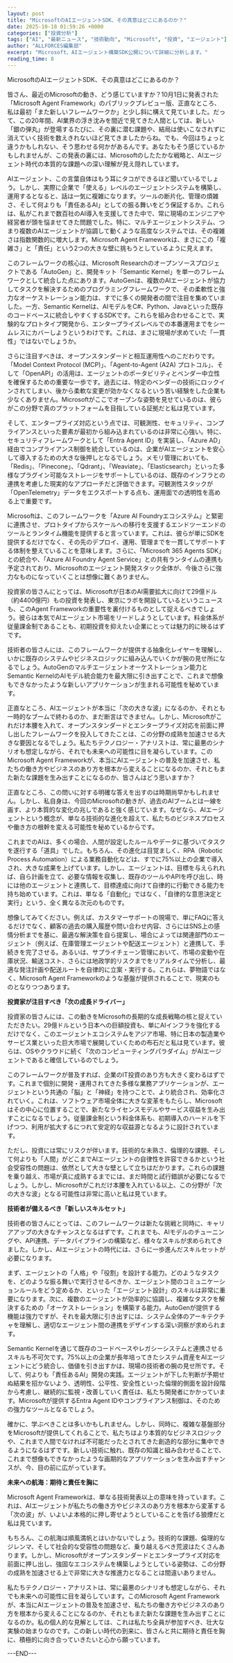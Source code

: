 ```yaml
---
layout: post
title: "MicrosoftのAIエージェントSDK、その真意はどこにあるのか？"
date: 2025-10-18 01:59:26 +0000
categories: ["投資分析"]
tags: ["AI", "最新ニュース", "技術動向", "Microsoft", "投資", "エージェント"]
author: "ALLFORCES編集部"
excerpt: "Microsoft、AIエージェント構築SDK公開について詳細に分析します。"
reading_time: 8
---
```


MicrosoftのAIエージェントSDK、その真意はどこにあるのか？

皆さん、最近のMicrosoftの動き、どう感じていますか？10月1日に発表された「Microsoft Agent Framework」のパブリックプレビュー版、正直なところ、私は最初「また新しいフレームワークか」と少し斜に構えて見ていました。だって、この20年間、AI業界の浮き沈みを間近で見てきた人間としては、新しい「銀の弾丸」が登場するたびに、その裏に潜む課題や、結局は使いこなされずに消えていく技術を数えきれないほど見てきましたからね。でも、今回はちょっと違うかもしれない、そう思わせる何かがあるんです。あなたもそう感じているかもしれませんが、この発表の裏には、Microsoftのしたたかな戦略と、AIエージェント時代の本質的な課題への深い理解が見え隠れしています。

AIエージェント、この言葉自体はもう耳にタコができるほど聞いているでしょう。しかし、実際に企業で「使える」レベルのエージェントシステムを構築し、運用するとなると、話は一気に複雑になります。ツールの断片化、管理の煩雑さ、そして何よりも「責任あるAI」としての振る舞いをどう保証するか。これらは、私がこれまで数百社のAI導入を支援してきた中で、常に現場のエンジニアや経営者が頭を悩ませてきた問題でした。特に、マルチエージェントシステム、つまり複数のAIエージェントが協調して動くような高度なシステムでは、その複雑さは指数関数的に増大します。Microsoft Agent Frameworkは、まさにこの「複雑さ」と「責任」という2つの大きな壁に挑もうとしているように見えます。

このフレームワークの核心は、Microsoft Researchのオープンソースプロジェクトである「AutoGen」と、開発キット「Semantic Kernel」を単一のフレームワークとして統合した点にあります。AutoGenは、複数のAIエージェントが協力してタスクを解決するためのプログラミングフレームワークで、その柔軟性と強力なオーケストレーション能力は、すでに多くの開発者の間で注目を集めていました。一方、Semantic Kernelは、AIモデルをC#、Python、Javaといった既存のコードベースに統合しやすくするSDKです。これらを組み合わせることで、実験的なプロトタイプ開発から、エンタープライズレベルでの本番運用までをシームレスにカバーしようというわけです。これは、まさに現場が求めていた「一貫性」ではないでしょうか。

さらに注目すべきは、オープンスタンダードと相互運用性へのこだわりです。「Model Context Protocol (MCP)」、「Agent-to-Agent (A2A) プロトコル」、そして「OpenAPI」の活用は、エージェントのポータビリティとベンダー中立性を確保するための重要な一歩です。過去には、特定のベンダーの技術にロックインされてしまい、後から柔軟な変更が効かなくなるという苦い経験をした企業も少なくありません。Microsoftがここでオープンな姿勢を見せているのは、彼らがこの分野で真のプラットフォームを目指している証拠だと私は見ています。

そして、エンタープライズ対応という点では、可観測性、セキュリティ、コンプライアンスといった要素が最初から組み込まれているのは非常に心強い。特に、セキュリティフレームワークとして「Entra Agent ID」を実装し、「Azure AD」経由でコンプライアンス制御を統合しているのは、企業がAIエージェントを安心して導入するための大きな後押しとなるでしょう。メモリ管理においても、「Redis」、「Pinecone」、「Qdrant」、「Weaviate」、「Elasticsearch」といった多様なプラグイン可能なストレージをサポートしているのは、既存のインフラとの連携を考慮した現実的なアプローチだと評価できます。可観測性スタックが「OpenTelemetry」データをエクスポートする点も、運用面での透明性を高める上で重要です。

Microsoftは、このフレームワークを「Azure AI Foundryエコシステム」と緊密に連携させ、プロトタイプからスケールへの移行を支援するエンドツーエンドのツールとランタイム機能を提供すると言っています。これは、彼らが単にSDKを提供するだけでなく、その先のデプロイ、運用、管理までを一貫してサポートする体制を整えていることを意味します。さらに、「Microsoft 365 Agents SDK」との統合や、「Azure AI Foundry Agent Service」との共有ランタイムの連携も予定されており、Microsoftのエージェント開発スタック全体が、今後さらに強力なものになっていくことは想像に難くありません。

投資家の皆さんにとっては、Microsoftが日本のAI需要拡大に向けて29億ドル（約4400億円）もの投資を発表し、東京にラボを開設しているというニュースも、このAgent Frameworkの重要性を裏付けるものとして捉えるべきでしょう。彼らは本気でAIエージェント市場をリードしようとしています。料金体系が従量課金制であることも、初期投資を抑えたい企業にとっては魅力的に映るはずです。

技術者の皆さんには、このフレームワークが提供する抽象化レイヤーを理解し、いかに既存のシステムやビジネスロジックに組み込んでいくかが腕の見せ所になるでしょう。AutoGenのマルチエージェントオーケストレーション能力とSemantic KernelのAIモデル統合能力を最大限に引き出すことで、これまで想像もできなかったような新しいアプリケーションが生まれる可能性を秘めています。

正直なところ、AIエージェントが本当に「次の大きな波」になるのか、それとも一時的なブームで終わるのか、まだ断言はできません。しかし、Microsoftがこれだけ本腰を入れて、オープンスタンダードとエンタープライズ対応を前面に押し出したフレームワークを投入してきたことは、この分野の成熟を加速させる大きな要因となるでしょう。私たちテクノロジー・アナリストは、常に最悪のシナリオも想定しながら、それでも未来への可能性に目を凝らしています。このMicrosoft Agent Frameworkが、本当にAIエージェントの普及を加速させ、私たちの働き方やビジネスのあり方を根本から変えることになるのか、それともまた新たな課題を生み出すことになるのか、皆さんはどう思いますか？

正直なところ、この問いに対する明確な答えを出すのは時期尚早かもしれません。しかし、私自身は、今回のMicrosoftの動きが、過去のAIブームとは一線を画す、より本質的な変化の兆しであると強く感じています。なぜなら、AIエージェントという概念が、単なる技術的な進化を超えて、私たちのビジネスプロセスや働き方の根幹を変える可能性を秘めているからです。

これまでのAIは、多くの場合、人間が設定したルールやデータに基づいてタスクを遂行する「道具」でした。もちろん、その進化は目覚ましく、RPA（Robotic Process Automation）による業務自動化などは、すでに75%以上の企業で導入され、大きな成果を上げています。しかし、エージェントは、目標を与えられれば、自ら計画を立て、必要な情報を収集し、既存のツールやAPIを呼び出し、時には他のエージェントと連携して、目標達成に向けて自律的に行動できる能力を持ち始めています。これは、単なる「自動化」ではなく、「自律的な意思決定と実行」という、全く異なる次元のものです。

想像してみてください。例えば、カスタマーサポートの現場で、単にFAQに答えるだけでなく、顧客の過去の購入履歴や問い合わせ内容、さらにはSNS上の感情分析までを基に、最適な解決策を自ら提案し、場合によっては関連部門のエージェント（例えば、在庫管理エージェントや配送エージェント）と連携して、手続きを完了させる。あるいは、サプライチェーン管理において、市場の変動や在庫状況、輸送コスト、さらには地政学的リスクまでをリアルタイムで分析し、最適な発注計画や配送ルートを自律的に立案・実行する。これらは、夢物語ではなく、Microsoft Agent Frameworkのような基盤が提供されることで、現実のものとなりつつあります。

**投資家が注目すべき「次の成長ドライバー」**

投資家の皆さんには、この動きをMicrosoftの長期的な成長戦略の核と捉えていただきたい。29億ドルという日本への巨額投資も、単にAIインフラを強化するだけでなく、このエージェントエコシステムをアジア市場、特に日本の製造業やサービス業といった巨大市場で展開していくための布石だと私は見ています。彼らは、OSやクラウドに続く「次のコンピューティングパラダイム」がAIエージェントであると確信しているのでしょう。

このフレームワークが普及すれば、企業のIT投資のあり方も大きく変わるはずです。これまで個別に開発・運用されてきた多様な業務アプリケーションが、エージェントという共通の「脳」と「神経」を持つことで、より統合され、効率化されていく。これは、ソフトウェア市場全体に大きな変革をもたらし、Microsoftはその中心に位置することで、新たなライセンスモデルやサービス収益を生み出すことになるでしょう。従量課金制という料金体系も、初期導入のハードルを下げつつ、利用が拡大するにつれて安定的な収益源となるように設計されています。

ただし、投資には常にリスクが伴います。技術的な未熟さ、倫理的な課題、そして何よりも「人間」がどこまでAIエージェントの自律性を許容できるかという社会受容性の問題は、依然として大きな壁として立ちはだかります。これらの課題を乗り越え、市場が真に成熟するまでには、まだ時間と試行錯誤が必要になるでしょう。しかし、Microsoftがこれだけ本腰を入れている以上、この分野が「次の大きな波」となる可能性は非常に高いと私は見ています。

**技術者が備えるべき「新しいスキルセット」**

技術者の皆さんにとっては、このフレームワークは新たな挑戦と同時に、キャリアアップの大きなチャンスとなるはずです。これまでも、AIモデルのチューニングや、API連携、データパイプラインの構築など、様々なスキルが求められてきました。しかし、AIエージェントの時代には、さらに一歩進んだスキルセットが必要になります。

まず、エージェントの「人格」や「役割」を設計する能力。どのようなタスクを、どのような振る舞いで実行させるべきか、エージェント間のコミュニケーションルールをどう定めるか、といった「エージェント設計」のスキルは非常に重要になります。次に、複数のエージェントが効率的に協調し、複雑なタスクを解決するための「オーケストレーション」を構築する能力。AutoGenが提供する機能は強力ですが、それを最大限に引き出すには、システム全体のアーキテクチャを理解し、適切なエージェント間の連携をデザインする深い洞察が求められます。

Semantic Kernelを通じて既存のコードベースやレガシーシステムと連携させるスキルも不可欠です。75%以上の企業が長年培ってきたシステム資産をAIエージェントにどう統合し、価値を引き出すかは、現場の技術者の腕の見せ所です。そして、何よりも「責任あるAI」開発の実践。エージェントが下した判断が予期せぬ結果を招かないよう、透明性、公平性、安全性といった倫理的側面を設計段階から考慮し、継続的に監視・改善していく責任は、私たち開発者にかかっています。Microsoftが提供するEntra Agent IDやコンプライアンス制御は、そのための強力なツールとなるでしょう。

確かに、学ぶべきことは多いかもしれません。しかし、同時に、複雑な基盤部分をMicrosoftが提供してくれることで、私たちはより本質的なビジネスロジックや、これまで人間でなければ不可能だったとされてきた創造的な部分に集中できるようになるはずです。新しい技術に触れ、既存の知識と組み合わせることで、これまで想像もできなかったような画期的なアプリケーションを生み出すチャンスが、今、目の前に広がっています。

**未来への航海：期待と責任を胸に**

Microsoft Agent Frameworkは、単なる技術発表以上の意味を持っています。これは、AIエージェントが私たちの働き方やビジネスのあり方を根本から変革する「次の波」が、いよいよ本格的に押し寄せようとしていることを告げる狼煙だと私は見ています。

もちろん、この航海は順風満帆とはいかないでしょう。技術的な課題、倫理的なジレンマ、そして社会的な受容性の問題など、乗り越えるべき荒波はたくさんあります。しかし、Microsoftがオープンスタンダードとエンタープライズ対応を前面に押し出し、強固なエコシステムを構築しようとしている姿勢は、この分野の成熟を加速させる上で非常に大きな推進力となることは間違いありません。

私たちテクノロジー・アナリストは、常に最悪のシナリオも想定しながら、それでも未来への可能性に目を凝らしています。このMicrosoft Agent Frameworkが、本当にAIエージェントの普及を加速させ、私たちの働き方やビジネスのあり方を根本から変えることになるのか、それともまた新たな課題を生み出すことになるのか。私の個人的な見解としては、これは私たち全員が参加すべき、壮大な実験の始まりなのです。この新しい時代の到来に、皆さんと共に期待と責任を胸に、積極的に向き合っていきたいと心から願っています。

---END---